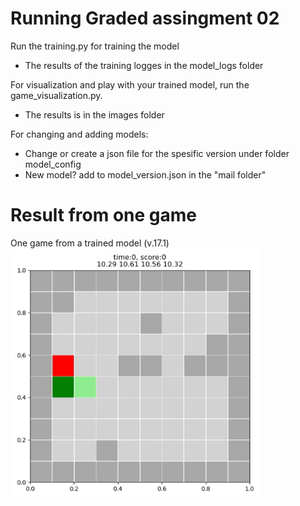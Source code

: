 # Running Graded assingment 02

Run the training.py for training the model
- The results of the training logges in the model_logs folder

For visualization and play with your trained model, run the game_visualization.py.
- The results is in the images folder

For changing and adding models:
- Change or create a json file for the spesific version under folder model_config
- New model? add to model_version.json in the "mail folder"

# Result from one game
One game from a trained model (v.17.1)<br>
<img width="400" height="400" src="https://github.com/karen-vollan/nn-ga2-snake-rl/blob/master/images/game_visual_v17.1_163500_oos_9.gif" alt="model v15.1 agent" >
